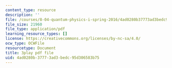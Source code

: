 ```yaml
---
content_type: resource
description: ''
file: /courses/8-04-quantum-physics-i-spring-2016/4ad0280b37773ad3bedc95d306583b75_Ex_fFlwZoM0.pdf
file_size: 21960
file_type: application/pdf
learning_resource_types: []
license: https://creativecommons.org/licenses/by-nc-sa/4.0/
ocw_type: OCWFile
resourcetype: Document
title: 3play pdf file
uid: 4ad0280b-3777-3ad3-bedc-95d306583b75
---
```

